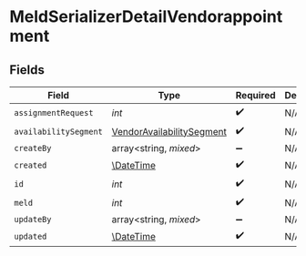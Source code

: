 # MeldSerializerDetailVendorappointment


## Fields

| Field                                                                         | Type                                                                          | Required                                                                      | Description                                                                   |
| ----------------------------------------------------------------------------- | ----------------------------------------------------------------------------- | ----------------------------------------------------------------------------- | ----------------------------------------------------------------------------- |
| `assignmentRequest`                                                           | *int*                                                                         | :heavy_check_mark:                                                            | N/A                                                                           |
| `availabilitySegment`                                                         | [VendorAvailabilitySegment](../../models/shared/VendorAvailabilitySegment.md) | :heavy_check_mark:                                                            | N/A                                                                           |
| `createBy`                                                                    | array<string, *mixed*>                                                        | :heavy_minus_sign:                                                            | N/A                                                                           |
| `created`                                                                     | [\DateTime](https://www.php.net/manual/en/class.datetime.php)                 | :heavy_check_mark:                                                            | N/A                                                                           |
| `id`                                                                          | *int*                                                                         | :heavy_check_mark:                                                            | N/A                                                                           |
| `meld`                                                                        | *int*                                                                         | :heavy_check_mark:                                                            | N/A                                                                           |
| `updateBy`                                                                    | array<string, *mixed*>                                                        | :heavy_minus_sign:                                                            | N/A                                                                           |
| `updated`                                                                     | [\DateTime](https://www.php.net/manual/en/class.datetime.php)                 | :heavy_check_mark:                                                            | N/A                                                                           |